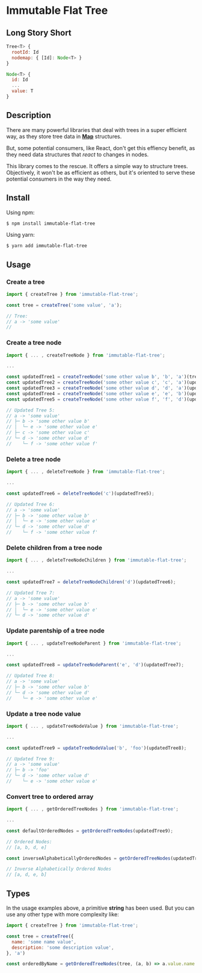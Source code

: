 # Immutable Flat Tree

## Long Story Short

```js
Tree<T> {
  rootId: Id
  nodemap: { [Id]: Node<T> }
}

Node<T> {
  id: Id
  ...
  value: T
}
```

## Description

There are many powerful libraries that deal with trees in a super efficient way, as they store tree data in [**Map**](https://developer.mozilla.org/en-US/docs/Web/JavaScript/Reference/Global_Objects/Map) structures.

But, some potential consumers, like React, don't get this effiency benefit, as they need data structures that *react* to changes in nodes.

This library comes to the rescue. It offers a simple way to structure trees. Objectively, it won't be as efficient as others, but it's oriented to serve these potential consumers in the way they need.

## Install

Using npm:

```bash
$ npm install immutable-flat-tree
```

Using yarn:

```bash
$ yarn add immutable-flat-tree
```

## Usage

### Create a tree

```js
import { createTree } from 'immutable-flat-tree';

const tree = createTree('some value', 'a');

// Tree:
// a -> 'some value'
//
```

### Create a tree node

```js
import { ... , createTreeNode } from 'immutable-flat-tree';

...

const updatedTree1 = createTreeNode('some other value b', 'b', 'a')(tree);
const updatedTree2 = createTreeNode('some other value c', 'c', 'a')(updatedTree1);
const updatedTree3 = createTreeNode('some other value d', 'd', 'a')(updatedTree2);
const updatedTree4 = createTreeNode('some other value e', 'e', 'b')(updatedTree3);
const updatedTree5 = createTreeNode('some other value f', 'f', 'd')(updatedTree4);

// Updated Tree 5:
// a -> 'some value'
// ├─ b -> 'some other value b'
// │  └─ e -> 'some other value e'
// ├─ c -> 'some other value c'
// └─ d -> 'some other value d'
//    └─ f -> 'some other value f'
```


### Delete a tree node

```js
import { ... , deleteTreeNode } from 'immutable-flat-tree';

...

const updatedTree6 = deleteTreeNode('c')(updatedTree5);

// Updated Tree 6:
// a -> 'some value'
// ├─ b -> 'some other value b'
// │  └─ e -> 'some other value e'
// └─ d -> 'some other value d'
//    └─ f -> 'some other value f'
```


### Delete children from a tree node

```js
import { ... , deleteTreeNodeChildren } from 'immutable-flat-tree';

...

const updatedTree7 = deleteTreeNodeChildren('d')(updatedTree6);

// Updated Tree 7:
// a -> 'some value'
// ├─ b -> 'some other value b'
// │  └─ e -> 'some other value e'
// └─ d -> 'some other value d'
```


### Update parentship of a tree node

```js
import { ... , updateTreeNodeParent } from 'immutable-flat-tree';

...

const updatedTree8 = updateTreeNodeParent('e', 'd')(updatedTree7);

// Updated Tree 8:
// a -> 'some value'
// ├─ b -> 'some other value b'
// └─ d -> 'some other value d'
//    └─ e -> 'some other value e'
```


### Update a tree node value
```js
import { ... , updateTreeNodeValue } from 'immutable-flat-tree';

...

const updatedTree9 = updateTreeNodeValue('b', 'foo')(updatedTree8);

// Updated Tree 9:
// a -> 'some value'
// ├─ b -> 'foo'
// └─ d -> 'some other value d'
//    └─ e -> 'some other value e'
```


### Convert tree to ordered array

```js
import { ... , getOrderedTreeNodes } from 'immutable-flat-tree';

...

const defaultOrderedNodes = getOrderedTreeNodes(updatedTree9);

// Ordered Nodes:
// [a, b, d, e]

const inverseAlphabeticallyOrderedNodes = getOrderedTreeNodes(updatedTree9, (a, b) => b.value - a.value);

// Inverse Alphabetically Ordered Nodes
// [a, d, e, b]
```

## Types

In the usage examples above, a primitive **string** has been used. But you can use any other type with more complexity like:
```js
import { createTree } from 'immutable-flat-tree';

const tree = createTree({
  name: 'some name value',
  description: 'some description value',
}, 'a')

const orderedByName = getOrderedTreeNodes(tree, (a, b) => a.value.name - b.value.name);
```
